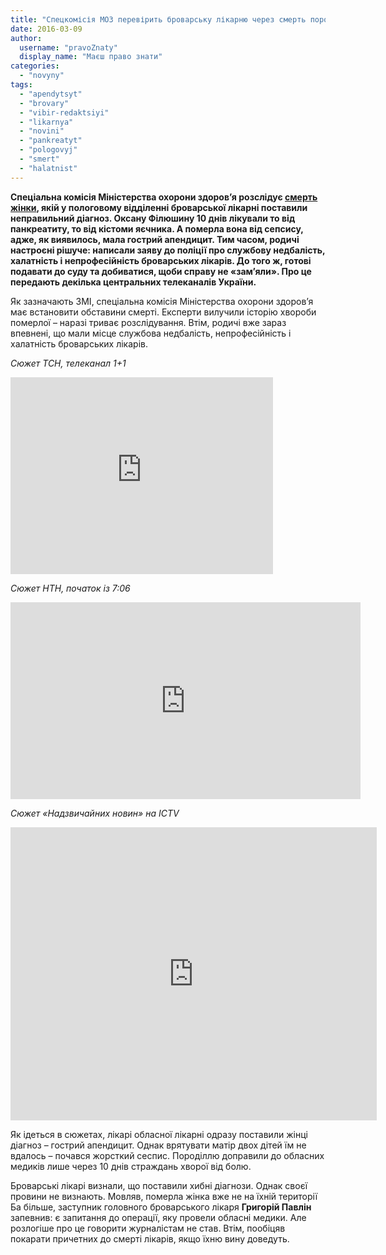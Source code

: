 ```yaml
---
title: "Спецкомісія МОЗ перевірить броварську лікарню через смерть породіллі – ЗМІ"
date: 2016-03-09
author: 
  username: "pravoZnaty"
  display_name: "Маєш право знати"
categories: 
  - "novyny"
tags: 
  - "apendytsyt"
  - "brovary"
  - "vibir-redaktsiyi"
  - "likarnya"
  - "novini"
  - "pankreatyt"
  - "pologovyj"
  - "smert"
  - "halatnist"
---
```


**Спеціальна комісія Міністерства охорони здоров’я розслідує [смерть жінки](https://mpz.brovary.org/smert-porodilli-brovarski-likari-splutaly-apendytsyt-iz-pankreatytom/), якій у пологовому відділенні броварської лікарні поставили неправильний діагноз. Оксану Філюшину 10 днів лікували то від панкреатиту, то від кістоми яєчника. А померла вона від сепсису, адже, як виявилось, мала гострий апендицит. Тим часом, родичі настроєні рішуче: написали заяву до поліції про службову недбалість, халатність і непрофесійність броварських лікарів. До того ж, готові подавати до суду та добиватися, щоби справу не «зам’яли». Про це передають декілька центральних телеканалів України.**

Як зазначають ЗМІ, спеціальна комісія Міністерства охорони здоров’я має встановити обставини смерті. Експерти вилучили історію хвороби померлої – наразі триває розслідування. Втім, родичі вже зараз впевнені, що мали місце службова недбалість, непрофесійність і халатність броварських лікарів.

_Сюжет ТСН, телеканал 1+1_

<iframe src="https://www.youtube.com/embed/u0ChjblnvAw" width="420" height="315" frameborder="0" allowfullscreen="allowfullscreen"></iframe>

_Сюжет НТН, початок із 7:06_

<iframe src="https://www.youtube.com/embed/0QQBQ8B2mxI?list=PL25d4EKDiTq5-BbqwZh4kGQyWIN5sjymL" width="560" height="315" frameborder="0" allowfullscreen="allowfullscreen"></iframe>

_Сюжет «Надзвичайних новин» на ICTV_

<iframe src="http://ictv.ua/embed/125071" width="586" height="469" frameborder="0" allowfullscreen="allowfullscreen"></iframe>

Як ідеться в сюжетах, лікарі обласної лікарні одразу поставили жінці діагноз – гострий апендицит. Однак врятувати матір двох дітей їм не вдалось – почався жорсткий сеспис. Породіллю доправили до обласних медиків лише через 10 днів страждань хворої від болю.

Броварські лікарі визнали, що поставили хибні діагнози. Однак своєї провини не визнають. Мовляв, померла жінка вже не на їхній території Ба більше, заступник головного броварського лікаря **Григорій Павлін** запевнив: є запитання до операції, яку провели обласні медики. Але розлогіше про це говорити журналістам не став. Втім, пообіцяв покарати причетних до смерті лікарів, якщо їхню вину доведуть.
